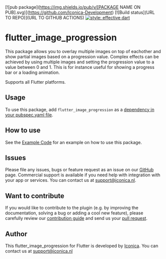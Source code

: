 [![pub package](https://img.shields.io/pub/v/[PACKAGE NAME ON PUB].svg)](https://github.com/Iconica-Development) [![Build status](URL TO REPO)](URL TO GITHUB ACTIONS) [![style: effective dart](https://img.shields.io/badge/style-effective_dart-40c4ff.svg)](https://github.com/tenhobi/effective_dart) 

# flutter_image_progression

This package allows you to overlay multiple images on top of eachother and show partial images based on a progression value. Complex effects can be achieved by using multiple images and setting the progression value to a value between 0 and 1. This is for instance useful for showing a progress bar or a loading animation.

Supports all Flutter platforms.

## Usage

To use this package, add `flutter_image_progression` as a [dependency in your pubspec.yaml file](https://flutter.dev/docs/development/platform-integration/platform-channels).

## How to use

See the [Example Code](example/lib/main.dart) for an example on how to use this package.

## Issues

Please file any issues, bugs or feature request as an issue on our [GitHub](https://github.com/Iconica-Development/flutter_image_progression) page. Commercial support is available if you need help with integration with your app or services. You can contact us at [support@iconica.nl](mailto:support@iconica.nl).

## Want to contribute

If you would like to contribute to the plugin (e.g. by improving the documentation, solving a bug or adding a cool new feature), please carefully review our [contribution guide](./CONTRIBUTING.md) and send us your [pull request](https://github.com/Iconica-Development/flutter_image_progression/pulls).

## Author

This flutter_image_progression for Flutter is developed by [Iconica](https://iconica.nl). You can contact us at <support@iconica.nl>
